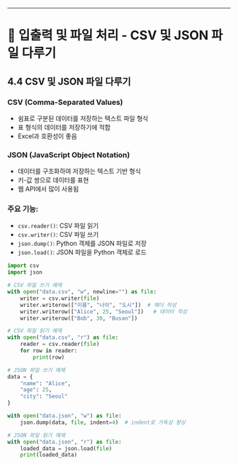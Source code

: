 ---

# 📘 입출력 및 파일 처리 - CSV 및 JSON 파일 다루기

## 4.4 CSV 및 JSON 파일 다루기

### CSV (Comma-Separated Values)
- 쉼표로 구분된 데이터를 저장하는 텍스트 파일 형식
- 표 형식의 데이터를 저장하기에 적합
- Excel과 호환성이 좋음

### JSON (JavaScript Object Notation)
- 데이터를 구조화하여 저장하는 텍스트 기반 형식
- 키-값 쌍으로 데이터를 표현
- 웹 API에서 많이 사용됨

### 주요 기능:
- `csv.reader()`: CSV 파일 읽기
- `csv.writer()`: CSV 파일 쓰기
- `json.dump()`: Python 객체를 JSON 파일로 저장
- `json.load()`: JSON 파일을 Python 객체로 로드

```python
import csv
import json

# CSV 파일 쓰기 예제
with open("data.csv", "w", newline="") as file:
    writer = csv.writer(file)
    writer.writerow(["이름", "나이", "도시"])  # 헤더 작성
    writer.writerow(["Alice", 25, "Seoul"])   # 데이터 작성
    writer.writerow(["Bob", 30, "Busan"])

# CSV 파일 읽기 예제
with open("data.csv", "r") as file:
    reader = csv.reader(file)
    for row in reader:
        print(row)

# JSON 파일 쓰기 예제
data = {
    "name": "Alice",
    "age": 25,
    "city": "Seoul"
}

with open("data.json", "w") as file:
    json.dump(data, file, indent=4)  # indent로 가독성 향상

# JSON 파일 읽기 예제
with open("data.json", "r") as file:
    loaded_data = json.load(file)
    print(loaded_data)
``` 